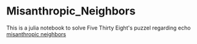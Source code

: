 # Misanthropic_Neighbors

This is a julia notebook to solve Five Thirty Eight's puzzel regarding echo [misanthropic neighbors](http://fivethirtyeight.com/features/can-you-solve-the-puzzle-of-your-misanthropic-neighbors/)
